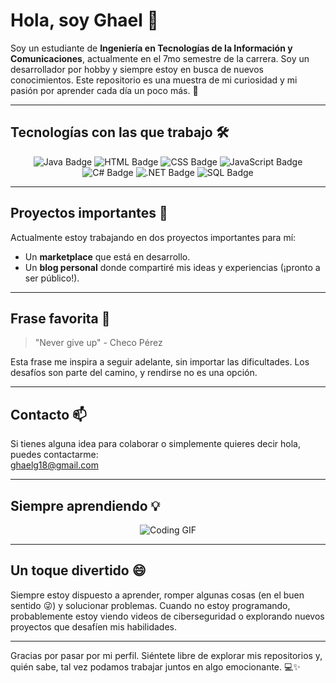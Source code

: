 # Hola, soy Ghael 👋

Soy un estudiante de **Ingeniería en Tecnologías de la Información y Comunicaciones**, actualmente en el 7mo semestre de la carrera. Soy un desarrollador por hobby y siempre estoy en busca de nuevos conocimientos. Este repositorio es una muestra de mi curiosidad y mi pasión por aprender cada día un poco más. 🚀

---

## Tecnologías con las que trabajo 🛠️

<div align="center">
    <img src="https://img.shields.io/badge/Java-ED8B00?style=for-the-badge&logo=java&logoColor=white" alt="Java Badge">
    <img src="https://img.shields.io/badge/HTML5-E34F26?style=for-the-badge&logo=html5&logoColor=white" alt="HTML Badge">
    <img src="https://img.shields.io/badge/CSS3-1572B6?style=for-the-badge&logo=css3&logoColor=white" alt="CSS Badge">
    <img src="https://img.shields.io/badge/JavaScript-F7DF1E?style=for-the-badge&logo=javascript&logoColor=black" alt="JavaScript Badge">
    <img src="https://img.shields.io/badge/C%23-239120?style=for-the-badge&logo=c-sharp&logoColor=white" alt="C# Badge">
    <img src="https://img.shields.io/badge/.NET-512BD4?style=for-the-badge&logo=.net&logoColor=white" alt=".NET Badge">
    <img src="https://img.shields.io/badge/SQL-CC2927?style=for-the-badge&logo=microsoft-sql-server&logoColor=white" alt="SQL Badge">
</div>

---

## Proyectos importantes 📌

Actualmente estoy trabajando en dos proyectos importantes para mí:

- Un **marketplace** que está en desarrollo.
- Un **blog personal** donde compartiré mis ideas y experiencias (¡pronto a ser público!).

---

## Frase favorita 🌟

> "Never give up" - Checo Pérez

Esta frase me inspira a seguir adelante, sin importar las dificultades. Los desafíos son parte del camino, y rendirse no es una opción.

---

## Contacto 📫

Si tienes alguna idea para colaborar o simplemente quieres decir hola, puedes contactarme:  
[ghaelg18@gmail.com](mailto:ghaelg18@gmail.com)

---

## Siempre aprendiendo 💡

<div align="center">
    <img src="https://media.giphy.com/media/l4FGvKZS5n2hFT7bW/giphy.gif" alt="Coding GIF" style="max-width: 100%; height: auto;">
</div>

---

## Un toque divertido 😄

Siempre estoy dispuesto a aprender, romper algunas cosas (en el buen sentido 😜) y solucionar problemas. Cuando no estoy programando, probablemente estoy viendo videos de ciberseguridad o explorando nuevos proyectos que desafíen mis habilidades.

---

Gracias por pasar por mi perfil. Siéntete libre de explorar mis repositorios y, quién sabe, tal vez podamos trabajar juntos en algo emocionante. 💻✨
